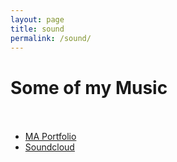 ```yaml
---
layout: page
title: sound
permalink: /sound/
---
```


# Some of my Music <br/> <br/>

- [MA Portfolio](/MA_portfolio)
- [Soundcloud](https://soundcloud.com/alexgw)

